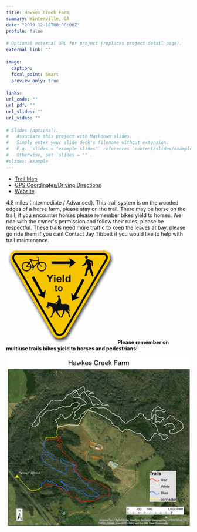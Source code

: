 ```yaml
---
title: Hawkes Creek Farm
summary: Winterville, GA
date: "2019-12-18T00:00:00Z"
profile: false

# Optional external URL for project (replaces project detail page).
external_link: ""

image:
  caption:
  focal_point: Smart
  preview_only: true

links:
url_code: ""
url_pdf: ""
url_slides: ""
url_video: ""

# Slides (optional).
#   Associate this project with Markdown slides.
#   Simply enter your slide deck's filename without extension.
#   E.g. `slides = "example-slides"` references `content/slides/example-slides.md`.
#   Otherwise, set `slides = ""`.
#slides: example
---
```


+ [Trail Map](https://drive.google.com/file/d/1ZUz817ZOQIvA1hdKX4U_8H_GXrYOdRh3/view)
+ [GPS Coordinates/Driving Directions](https://www.google.com/maps/place/33%C2%B057'24.9%22N+83%C2%B012'33.3%22W/@33.956914,-83.2114467,17z/data=!3m1!4b1!4m5!3m4!1s0x0:0x0!8m2!3d33.956914!4d-83.209258?hl=en)
+ [Website](http://www.hawkescreekfarm.com/site/bikes-at-hawkes-creek-farm/the-trails)

4.8 miles (Intermediate / Advanced). This trail system is on the wooded edges of a horse farm, please stay on the trail. There may be horse on the trail, if you encounter horses please remember bikes yield to horses. We ride with the owner's permission and follow their rules, please be respectful. These trails need more traffic to keep the leaves at bay, please go ride them if you can! Contact Jay Tibbett if you would like to help with trail maintenance.

![](yield-trail-sign-tempe.png) **Please remember on multiuse trails bikes yield to horses and pedestrians!**

![](featured.png)

